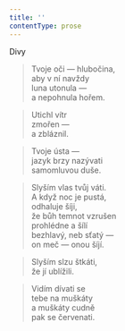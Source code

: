```yaml
---
title: ''
contentType: prose
---
```


Divy

> Tvoje oči — hlubočina,  
> aby v ní navždy  
> luna utonula —  
> a nepohnula hořem.

> Utichl vítr  
> zmořen —  
> a zbláznil.

> Tvoje ústa —  
> jazyk brzy nazývati  
> samomluvou duše.

> Slyším vlas tvůj váti.  
> A když noc je pustá,  
> odhaluje šíji,  
> že bůh temnot vzrušen  
> prohlédne a šílí  
> bezhlavý, neb sťatý —  
> on meč — onou šíjí.

> Slyším slzu štkáti,  
> že jí ublížili.

> Vidím dívati se  
> tebe na muškáty  
> a muškáty cudně  
> pak se červenati.
